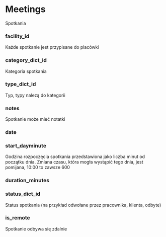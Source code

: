 # Meetings

Spotkania

### facility_id

Każde spotkanie jest przypisane do placówki

### category_dict_id

Kategoria spotkania

### type_dict_id

Typ, typy nalezą do kategorii

### notes

Spotkanie może mieć notatki

### date

### start_dayminute

Godzina rozpoczęcia spotkania przedstawiona jako liczba minut od początku dnia.
Zmiana czasu, która mogła wystąpić tego dnia, jest pomijana, 10:00 to zawsze 600

### duration_minutes

### status_dict_id

Status spotkania (na przykład odwołane przez pracownika, klienta, odbyte)

### is_remote

Spotkanie odbywa się zdalnie
